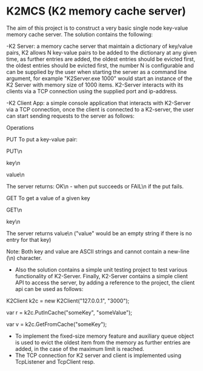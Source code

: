 # K2MCS (K2 memory cache server)

The aim of this project is to construct a very basic single node key-value memory cache server.
The solution contains the following: 

-K2 Server: a memory  cache server that maintain a dictionary of key/value pairs, K2 allows N key-value pairs to be added to the dictionary at any given time, as further entries are added, the oldest entries should be evicted first, the oldest entries should be evicted first, the number N is configurable and can be supplied by the user when starting the server as a command line argument, for example "K2Server.exe 1000" would start an instance of the K2 Server with memory size of 1000 items.
K2-Server interacts with its clients via a TCP connection using the supplied port and ip-address. 

-K2 Client App: a simple console application that interacts with K2-Server via a TCP connection, once the client is connected to a K2-server, the user can start sending requests to the server as follows: 

Operations

PUT 
To put a key-value pair:

PUT\n

key\n

value\n

The server returns: OK\n - when put succeeds or FAIL\n if the put fails.

GET
To get a value  of a given key

GET\n

key\n

The server returns value\n ("value" would be an empty string if there is no entry for that key)

Note: Both key and value are ASCII strings and cannot contain a new-line (\n) character.

- Also the solution contains a simple unit testing project to test various functionality of K2-Server. 
Finally, K2-Server contains a simple client API to access the server, by adding a reference to the project, the client api can be used as follows:

K2Client k2c = new K2Client("127.0.0.1", "3000");

var r = k2c.PutInCache("someKey", "someValue");

var v = k2c.GetFromCache("someKey");


- To implement the fixed-size memory feature and auxiliary queue object is used to evict the oldest item from the memory  as further entries are added, in the case of the maximum limit is reached.
- The TCP connection for K2 server and client is implemented using TcpListener and TcpClient resp.


